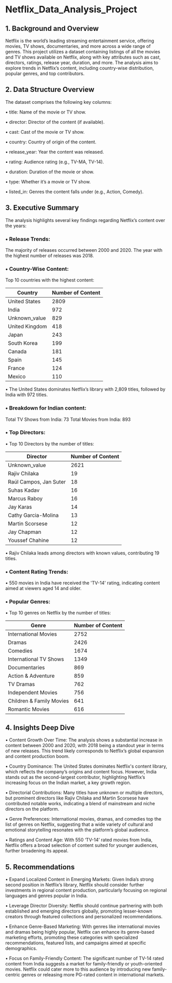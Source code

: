 # Netflix_Data_Analysis_Project

## 1. Background and Overview

Netflix is the world’s leading streaming entertainment service, offering movies, TV shows, documentaries, and more across a wide range of genres. This project utilizes a dataset containing listings of all the movies and TV shows available on Netflix, along with key attributes such as cast, directors, ratings, release year, duration, and more. The analysis aims to explore trends in Netflix’s content, including country-wise distribution, popular genres, and top contributors.

## 2. Data Structure Overview

The dataset comprises the following key columns:

•	title: Name of the movie or TV show.

•	director: Director of the content (if available).

•	cast: Cast of the movie or TV show.

•	country: Country of origin of the content.

•	release_year: Year the content was released.

•	rating: Audience rating (e.g., TV-MA, TV-14).

•	duration: Duration of the movie or show.

•	type: Whether it’s a movie or TV show.

•	listed_in: Genres the content falls under (e.g., Action, Comedy).

## 3. Executive Summary
The analysis highlights several key findings regarding Netflix’s content over the years:

### •	Release Trends:
The majority of releases occurred between 2000 and 2020.
The year with the highest number of releases was 2018.

### •	Country-Wise Content:
Top 10 countries with the highest content:

| Country         | Number of Content |
|-----------------|-------------------|
| United States   | 2809              |
| India           | 972               |
| Unknown_value   | 829               |
| United Kingdom  | 418               |
| Japan           | 243               |
| South Korea     | 199               |
| Canada          | 181               |
| Spain           | 145               |
| France          | 124               |
| Mexico          | 110               |


•	The United States dominates Netflix’s library with 2,809 titles, followed by India with 972 titles.

### •	Breakdown for Indian content:
Total TV Shows from India: 73
Total Movies from India: 893

### •  Top Directors:
•	Top 10 Directors by the number of titles:

| Director                   | Number of Content |
|----------------------------|-------------------|
| Unknown_value               | 2621              |
| Rajiv Chilaka               | 19                |
| Raúl Campos, Jan Suter      | 18                |
| Suhas Kadav                 | 16                |
| Marcus Raboy                | 16                |
| Jay Karas                   | 14                |
| Cathy Garcia-Molina         | 13                |
| Martin Scorsese             | 12                |
| Jay Chapman                 | 12                |
| Youssef Chahine             | 12                |


•	Rajiv Chilaka leads among directors with known values, contributing 19 titles.

### •  Content Rating Trends:
•	550 movies in India have received the 'TV-14' rating, indicating content aimed at viewers aged 14 and older.

### •  Popular Genres:
•	Top 10 genres on Netflix by the number of titles:

| Genre                      | Number of Content |
|----------------------------|-------------------|
| International Movies        | 2752              |
| Dramas                      | 2426              |
| Comedies                    | 1674              |
| International TV Shows      | 1349              |
| Documentaries               | 869               |
| Action & Adventure          | 859               |
| TV Dramas                   | 762               |
| Independent Movies          | 756               |
| Children & Family Movies    | 641               |
| Romantic Movies             | 616               |


## 4. Insights Deep Dive

•	Content Growth Over Time: The analysis shows a substantial increase in content between 2000 and 2020, with 2018 being a standout year in terms of new releases. This trend likely corresponds to Netflix’s global expansion and content production boom.

•	Country Dominance: The United States dominates Netflix's content library, which reflects the company’s origins and content focus. However, India stands out as the second-largest contributor, highlighting Netflix’s increasing focus on the Indian market, a key growth region.

•	Directorial Contributions: Many titles have unknown or multiple directors, but prominent directors like Rajiv Chilaka and Martin Scorsese have contributed notable works, indicating a blend of mainstream and niche directors on the platform.

•	Genre Preferences: International movies, dramas, and comedies top the list of genres on Netflix, suggesting that a wide variety of cultural and emotional storytelling resonates with the platform’s global audience.

•	Ratings and Content Age: With 550 ‘TV-14’ rated movies from India, Netflix offers a broad selection of content suited for younger audiences, further broadening its appeal.

## 5. Recommendations

•	Expand Localized Content in Emerging Markets: Given India’s strong second position in Netflix’s library, Netflix should consider further investments in regional content production, particularly focusing on regional languages and genres popular in India.

•	Leverage Director Diversity: Netflix should continue partnering with both established and emerging directors globally, promoting lesser-known creators through featured collections and personalized recommendations.

•	Enhance Genre-Based Marketing: With genres like international movies and dramas being highly popular, Netflix can enhance its genre-based marketing efforts, promoting these categories with specialized recommendations, featured lists, and campaigns aimed at specific demographics.

•	Focus on Family-Friendly Content: The significant number of TV-14 rated content from India suggests a market for family-friendly or youth-oriented movies. Netflix could cater more to this audience by introducing new family-centric genres or releasing more PG-rated content in international markets.
